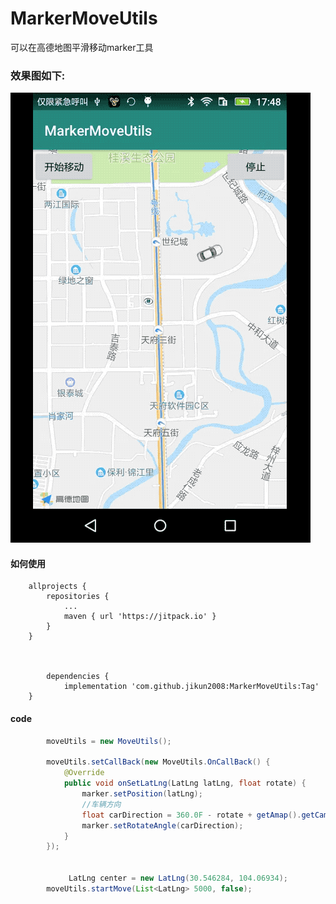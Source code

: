 # MarkerMoveUtils
可以在高德地图平滑移动marker工具

### 效果图如下:

![image](https://raw.githubusercontent.com/jikun2008/MarkerMoveUtils/master/pic/show.gif)


#### 如何使用
```
	allprojects {
		repositories {
			...
			maven { url 'https://jitpack.io' }
		}
	}
	
	
	
		dependencies {
	        implementation 'com.github.jikun2008:MarkerMoveUtils:Tag'
	}
```


#### code
```java
        moveUtils = new MoveUtils();

        moveUtils.setCallBack(new MoveUtils.OnCallBack() {
            @Override
            public void onSetLatLng(LatLng latLng, float rotate) {
                marker.setPosition(latLng);
                //车辆方向
                float carDirection = 360.0F - rotate + getAmap().getCameraPosition().bearing;
                marker.setRotateAngle(carDirection);
            }
        });
        
        
             LatLng center = new LatLng(30.546284, 104.06934);
        moveUtils.startMove(List<LatLng> 5000, false);
```
